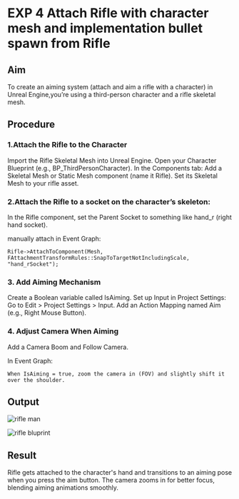# EXP 4 Attach Rifle with character mesh and implementation bullet spawn from Rifle 

##  Aim
To create an aiming system (attach and aim a rifle with a character) in Unreal Engine,you’re using a third-person character and a rifle skeletal mesh.


## Procedure

### 1.Attach the Rifle to the Character

Import the Rifle Skeletal Mesh into Unreal Engine.
Open your Character Blueprint (e.g., BP_ThirdPersonCharacter).
In the Components tab:
Add a Skeletal Mesh or Static Mesh component (name it Rifle).
Set its Skeletal Mesh to your rifle asset.

### 2.Attach the Rifle to a socket on the character’s skeleton:

In the Rifle component, set the Parent Socket to something like hand_r (right hand socket).

manually attach in Event Graph:
```
Rifle->AttachToComponent(Mesh, FAttachmentTransformRules::SnapToTargetNotIncludingScale, "hand_rSocket");
```

### 3. Add Aiming Mechanism

Create a Boolean variable called IsAiming.
Set up Input in Project Settings:
Go to Edit > Project Settings > Input.
Add an Action Mapping named Aim (e.g., Right Mouse Button).

### 4. Adjust Camera When Aiming

Add a Camera Boom and Follow Camera.

In Event Graph:
```
When IsAiming = true, zoom the camera in (FOV) and slightly shift it over the shoulder.
```

## Output
![rifle man](https://github.com/user-attachments/assets/3b5ae058-072c-4bc4-96ba-5374565482f6)


![rifle bluprint](https://github.com/user-attachments/assets/8bb07417-9197-4bb5-9f05-c200cbc77c67)

##  Result

Rifle gets attached to the character's hand and transitions to an aiming pose when you press the aim button. The camera zooms in for better focus, blending aiming animations smoothly.
